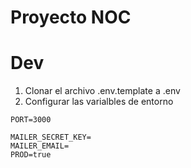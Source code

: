 # Proyecto NOC


# Dev
1. Clonar el archivo .env.template a .env
2. Configurar las varialbles de entorno

```
PORT=3000

MAILER_SECRET_KEY=
MAILER_EMAIL=
PROD=true
```
